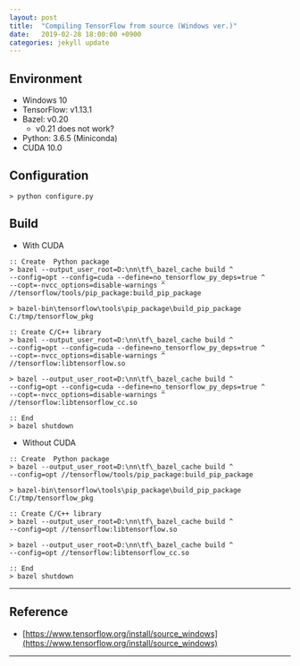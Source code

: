 ```yaml
---
layout: post
title:  "Compiling TensorFlow from source (Windows ver.)"
date:   2019-02-28 18:00:00 +0900
categories: jekyll update
---
```


## Environment

- Windows 10
- TensorFlow: v1.13.1
- Bazel: v0.20
  - v0.21 does not work?
- Python: 3.6.5 (Miniconda)
- CUDA 10.0

## Configuration

```msdos
> python configure.py
```

## Build

- With CUDA

```msdos
:: Create  Python package
> bazel --output_user_root=D:\nn\tf\_bazel_cache build ^
--config=opt --config=cuda --define=no_tensorflow_py_deps=true ^
--copt=-nvcc_options=disable-warnings ^
//tensorflow/tools/pip_package:build_pip_package

> bazel-bin\tensorflow\tools\pip_package\build_pip_package C:/tmp/tensorflow_pkg

:: Create C/C++ library
> bazel --output_user_root=D:\nn\tf\_bazel_cache build ^
--config=opt --config=cuda --define=no_tensorflow_py_deps=true ^
--copt=-nvcc_options=disable-warnings ^
//tensorflow:libtensorflow.so

> bazel --output_user_root=D:\nn\tf\_bazel_cache build ^
--config=opt --config=cuda --define=no_tensorflow_py_deps=true ^
--copt=-nvcc_options=disable-warnings ^
//tensorflow:libtensorflow_cc.so

:: End
> bazel shutdown
```

- Without CUDA

```msdos
:: Create  Python package
> bazel --output_user_root=D:\nn\tf\_bazel_cache build ^
--config=opt //tensorflow/tools/pip_package:build_pip_package

> bazel-bin\tensorflow\tools\pip_package\build_pip_package C:/tmp/tensorflow_pkg

:: Create C/C++ library
> bazel --output_user_root=D:\nn\tf\_bazel_cache build ^
--config=opt //tensorflow:libtensorflow.so

> bazel --output_user_root=D:\nn\tf\_bazel_cache build ^
--config=opt //tensorflow:libtensorflow_cc.so

:: End
> bazel shutdown
```

***

## Reference

- [https://www.tensorflow.org/install/source_windows](https://www.tensorflow.org/install/source_windows)

***

[jekyll-docs]: https://jekyllrb.com/docs/home
[jekyll-gh]:   https://github.com/jekyll/jekyll
[jekyll-talk]: https://talk.jekyllrb.com/

